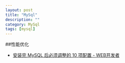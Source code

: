 ```yaml
---
layout: post
title: "MySql"
description: ""
category: MySql
tags: [mysql]
--- 
```

##性能优化

- [安装完 MySQL 后必须调整的 10 项配置 - WEB开发者](http://www.admin10000.com/document/3815.html)
 
 